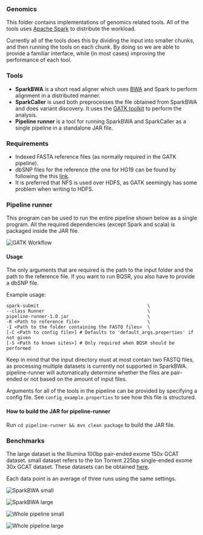 ### Genomics
This folder contains implementations of genomics related tools.
All of the tools uses [Apache Spark](http://spark.apache.org/) to distribute
the workload.

Currently all of the tools does this by dividing the input into smaller chunks,
and then running the tools on each chunk. By doing so we are able to provide
a familiar interface, while (in most cases) improving the performance of each
tool.

### Tools
* **SparkBWA** is a short read aligner which uses
  [BWA](http://bio-bwa.sourceforge.net/) and Spark to
  perform alignment in a distributed manner.
* **SparkCaller** is used both preprocesses the file obtained from
  SparkBWA and does variant discovery. It uses the [GATK
  toolkit](https://www.google.no/search?q=GATK+bqsr&oq=GATK&aqs=chrome.0.69i59j69i57j69i60l4.431j0j1&sourceid=chrome&ie=UTF-8#safe=off&q=GATK+) to perform the
  analysis.
* **Pipeline runner** is a tool for running SparkBWA and SparkCaller as
  a single pipeline in a standalone JAR file.

### Requirements
* Indexed FASTA reference files (as normally required in the GATK pipeline).
* dbSNP files for the reference (the one for HG19 can be found by following the
  this [link](https://software.broadinstitute.org/gatk/download/bundle).
* It is preferred that NFS is used over HDFS, as GATK seemingly has some
  problem when writing to HDFS.

### Pipeline runner

This program can be used to run the entire pipeline shown below as a single
program. All the required dependencies (except Spark and scala) is packaged inside
the JAR file.

![GATK Workflow](img/spark_bio_workflow.png "Parts of the GATK workflow implemented
using Spark")

#### Usage
The only arguments that are required is the path to the input folder and the
path to the reference file. If you want to run BQSR, you also have to provide
a dbSNP file.

Example usage:
```
spark-submit                                        \
--class Runner                                      \
pipeline-runner-1.0.jar                             \
-R <Path to reference file>                         \
-I <Path to the folder containing the FASTQ files>  \
[-C <Path to config file>] # Defaults to 'default_args.properties' if not given
[-S <Path to known sites>] # Only required when BQSR should be performed
```

Keep in mind that the input directory must at most contain two FASTQ files, as
processing multiple datasets is currently not supported in SparkBWA.
pipeline-runner will automatically determine whether the files are pair-ended
or not based on the amount of input files.

Arguments for all of the tools in the pipeline can be provided by specifying
a config file. See `config_example.properties` to see how this file is
structured.

#### How to build the JAR for pipeline-runner
Run `cd pipeline-runner && mvn clean package` to build the JAR file.

### Benchmarks
The large dataset is the Illumina 100bp pair-ended exome 150x GCAT dataset.
small dataset refers to the Ion Torrent 225bp single-ended exome 30x GCAT
dataset. These datasets can be obtained
[here](https://f.128.no/gcat/).

Each data point is an average of three runs using the same settings.


![SparkBWA small](img/bwa_small.png "The runtime of the BWA and SparkBWA
on the small dataset")

![SparkBWA large](img/bwa_large.png "The runtime of the BWA and SparkBWA
on the large dataset")

![Whole pipeline small](img/whole_pipeline_small.png "The runtime of the whole
pipeline on the small dataset")

![Whole pipeline large](img/whole_pipeline_large.png "The runtime of the whole
pipeline on the large dataset")
